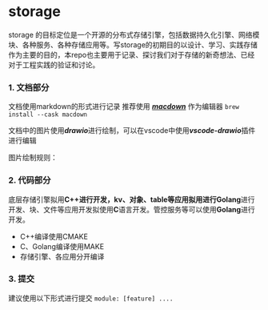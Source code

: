 # storage
storage 的目标定位是一个开源的分布式存储引擎，包括数据持久化引擎、网络模块、各种服务、各种存储应用等。写storage的初期目的以设计、学习、实践存储作为主要的目的，本repo也主要用于记录、探讨我们对于存储的新奇想法、已经对于工程实践的验证和讨论。

### 1. 文档部分 
文档使用markdown的形式进行记录
推荐使用 [***macdown***](https://macdown.uranusjr.com/) 作为编辑器
```brew install --cask macdown ```

文档中的图片使用***drawio***进行绘制，可以在vscode中使用***vscode-drawio***插件进行编辑

图片绘制规则：

### 2. 代码部分
底层存储引擎拟用**C++**进行开发，kv、对象、table等应用拟用进行**Golang**进行开发、块、文件等应用开发拟使用**C**语言开发。管控服务等可以使用**Golang**进行开发。

* C++编译使用CMAKE
* C、Golang编译使用MAKE
* 存储引擎、各应用分开编译

### 3. 提交

建议使用以下形式进行提交 ```module: [feature] .... ```